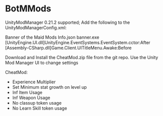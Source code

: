 # BotMMods

UnityModManager 0.21.2 supported; Add the following to the UnityModManagerConfig.xml:

</GameInfo>
<GameInfo Name="Banner of the Maid">
<Folder>Banner of the Maid</Folder>
<ModsDirectory>Mods</ModsDirectory>
<ModInfo>Info.json</ModInfo>
<GameExe>banner.exe</GameExe>
<EntryPoint>[UnityEngine.UI.dll]UnityEngine.EventSystems.EventSystem.cctor:After</EntryPoint>
<StartingPoint>[Assembly-CSharp.dll]Game.Client.UITitleMenu.Awake:Before</StartingPoint>
</GameInfo> 

Download and Install the CheatMod.zip file from the git repo. Use the Unity Mod Manager UI to change settings


CheatMod:
- Experience Multiplier
- Set Minimum stat growth on level up
- Inf Item Usage
- Inf Weapon Usage
- No classup token usage
- No Learn Skill token usage